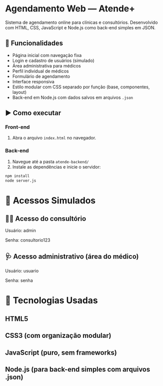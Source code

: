 # Agendamento Web — Atende+

Sistema de agendamento online para clínicas e consultórios. Desenvolvido com HTML, CSS, JavaScript e Node.js como back-end simples em JSON.

## 🚀 Funcionalidades

- Página inicial com navegação fixa
- Login e cadastro de usuários (simulado)
- Área administrativa para médicos
- Perfil individual de médicos
- Formulário de agendamento
- Interface responsiva
- Estilo modular com CSS separado por função (base, componentes, layout)
- Back-end em Node.js com dados salvos em arquivos `.json`


## ▶️ Como executar

### Front-end

1. Abra o arquivo `index.html` no navegador.

### Back-end

1. Navegue até a pasta `atende-backend/`
2. Instale as dependências e inicie o servidor:

```bash
npm install
node server.js
```

# 🔐 Acessos Simulados
 ## 👩‍⚕️ Acesso do consultório
Usuário: admin

Senha: consultorio123

 ## 🩺 Acesso administrativo (área do médico)
Usuário: usuario

Senha: senha


# 📌 Tecnologias Usadas
 ## HTML5

 ## CSS3 (com organização modular)

 ## JavaScript (puro, sem frameworks)

 ## Node.js (para back-end simples com arquivos .json)
